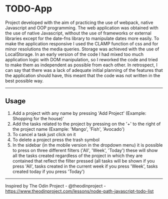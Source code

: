 # TODO-App

Project developed with the aim of practicing the use of webpack, native Javascript and OOP programming. The web application was obtained with the use of native Javascript, without the use of frameworks or external libraries except for the date-fns library to manipulate dates more easily. To make the application responsive I used the CLAMP function of css and for minor resolutions the media queries. Storage was achieved with the use of LocalStorage. In an early version of the code I had mixed too much application logic with DOM manipulation, so I reworked the code and tried to make them as independent as possible from each other. In retrospect, I can say that there was a lack of adequate initial planning of the features that the application should have, this meant that the code was not written in the best possible way. 

----
## Usage
1. Add a project with any name by pressing 'Add Project' (Example: Shopping for the house)'
2. Add the tasks related to the project by pressing on the '+' to the right of the project name (Example: 'Mango', 'Fish', 'Avocado')
3. To cancel a task just click on it
4. To delete a project press the trash symbol
5. In the sidebar (in the mobile version in the dropdown menu) it is possible to press on three different filters ('All', 'Week', 'Today') these will show all the tasks created regardless of the project in which they are contained that reflect the filter pressed (all tasks will be shown if you press 'All', tasks created in the current week if you press 'Week', tasks created today if you press 'Today')
----
Inspired by The Odin Project - @theodinproject - https://www.theodinproject.com/lessons/node-path-javascript-todo-list